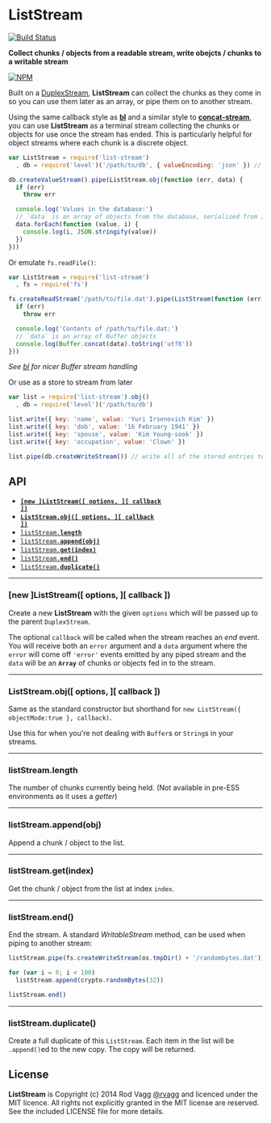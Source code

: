 # ListStream

[![Build Status](https://secure.travis-ci.org/rvagg/list-stream.png)](http://travis-ci.org/rvagg/list-stream)

**Collect chunks / objects from a readable stream, write obejcts / chunks to a writable stream**

[![NPM](https://nodei.co/npm/list-stream.svg)](https://nodei.co/npm/list-stream/)

Built on a [DuplexStream](http://nodejs.org/docs/latest/api/stream.html#stream_class_stream_duplex), **ListStream** can collect the chunks as they come in so you can use them later as an array, or pipe them on to another stream.

Using the same callback style as **[bl](https://github.com/rvagg/bl)** and a similar style to **[concat-stream](https://github.com/maxogden/concat-stream)**, you can use **ListStream** as a terminal stream collecting the chunks or objects for use once the stream has ended. This is particularly helpful for object streams where each chunk is a discrete object.

```js
var ListStream = require('list-stream')
  , db = require('level')('/path/to/db', { valueEncoding: 'json' }) // stream from LevelDB!

db.createValueStream().pipe(ListStream.obj(function (err, data) {
  if (err)
    throw err

  console.log('Values in the database:')
  // `data` is an array of objects from the database, serialised from JSON strings
  data.forEach(function (value, i) {
    console.log(i, JSON.stringify(value))
  })
}))
```

Or emulate `fs.readFile()`:

```js
var ListStream = require('list-stream')
  , fs = require('fs')

fs.createReadStream('/path/to/file.dat').pipe(ListStream(function (err, data) {
  if (err)
    throw err

  console.log('Contents of /path/to/file.dat:')
  // `data` is an array of Buffer objects
  console.log(Buffer.concat(data).toString('utf8'))
}))
```

*See [bl](https://github.com/rvagg/bl) for nicer Buffer stream handling*

Or use as a store to stream from later

```js
var list = require('list-stream').obj()
  , db = require('level')('/path/to/db')

list.write({ key: 'name', value: 'Yuri Irsenovich Kim' })
list.write({ key: 'dob', value: '16 February 1941' })
list.write({ key: 'spouse', value: 'Kim Young-sook' })
list.write({ key: 'occupation', value: 'Clown' })

list.pipe(db.createWriteStream()) // write all of the stored entries to a database
```

## API

  * <a href="#ctor"><code><b>[new ]ListStream([ options, ][ callback ])</b></code></a>
  * <a href="#obj"><code><b>ListStream.obj([ options, ][ callback ])</b></code></a>
  * <a href="#length"><code>listStream.<b>length</b></code></a>
  * <a href="#append"><code>listStream.<b>append(obj)</b></code></a>
  * <a href="#get"><code>listStream.<b>get(index)</b></code></a>
  * <a href="#end"><code>listStream.<b>end()</b></code></a>
  * <a href="#duplicate"><code>listStream.<b>duplicate()</b></code></a>


--------------------------------------------------------
<a name="ctor"></a>
### [new ]ListStream([ options, ][ callback ])

Create a new **ListStream** with the given `options` which will be passed up to the parent `DuplexStream`.

The optional `callback` will be called when the stream reaches an *end* event. You will receive both an `error` argument and a `data` argument where the `error` will come off `'error'` events emitted by any piped stream and the `data` will be an **`Array`** of chunks or objects fed in to the stream.

--------------------------------------------------------
<a name="obj"></a>
### ListStream.obj([ options, ][ callback ])

Same as the standard constructor but shorthand for `new ListStream({ objectMode:true }, callback)`.

Use this for when you're not dealing with `Buffer`s or `String`s in your streams.

--------------------------------------------------------
<a name="length"></a>
### listStream.length

The number of chunks currently being held. (Not available in pre-ES5 environments as it uses a *getter*)

--------------------------------------------------------
<a name="append"></a>
### listStream.append(obj)

Append a chunk / object to the list.

--------------------------------------------------------
<a name="get"></a>
### listStream.get(index)

Get the chunk / object from the list at index `index`.

--------------------------------------------------------
<a name="get"></a>
### listStream.end()

End the stream. A standard *WritableStream* method, can be used when piping to another stream:

```js
listStream.pipe(fs.createWriteStream(os.tmpDir() + '/randombytes.dat'))

for (var i = 0; i < 100)
  listStream.append(crypto.randomBytes(32))

listStream.end()
```

--------------------------------------------------------
<a name="duplicate"></a>
### listStream.duplicate()

Create a full duplicate of this `ListStream`. Each item in the list will be `.append()`ed to the new copy. The copy will be returned.


## License

**ListStream** is Copyright (c) 2014 Rod Vagg [@rvagg](https://twitter.com/rvagg) and licenced under the MIT licence. All rights not explicitly granted in the MIT license are reserved. See the included LICENSE file for more details.
